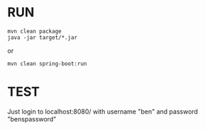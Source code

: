 RUN
============

    mvn clean package
    java -jar target/*.jar

or

    mvn clean spring-boot:run


TEST
======

Just login to localhost:8080/ with username "ben" and password "benspassword"